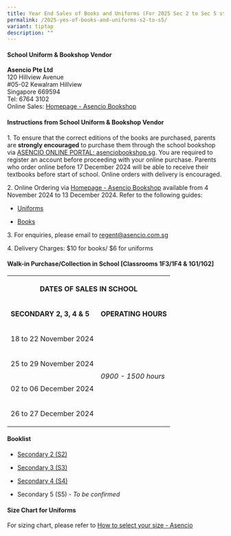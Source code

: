 ```yaml
---
title: Year End Sales of Books and Uniforms (For 2025 Sec 2 to Sec 5 students)
permalink: /2025-yes-of-books-and-uniforms-s2-to-s5/
variant: tiptap
description: ""
---
```

<h4>School Uniform &amp; Bookshop Vendor</h4>
<p><strong>Asencio Pte Ltd</strong>
<br>120 Hillview Avenue
<br>#05-02 Kewalram Hillview
<br>Singapore 669594
<br>Tel: 6764 3102
<br>Online Sales: <a href="https://asenciobookshop.sg/" rel="noopener noreferrer nofollow" target="_blank">Homepage - Asencio Bookshop</a>
</p>
<h4>Instructions from School Uniform &amp; Bookshop Vendor</h4>
<p>1. To ensure that the correct editions of the books are purchased, parents
are <strong>strongly encouraged</strong> to purchase them through the school
bookshop via <a href="https://asenciobookshop.sg/" rel="noopener nofollow" target="_blank">ASENCIO ONLINE PORTAL: asenciobookshop.sg</a>.
You are required to register an account before proceeding with your online
purchase. Parents who order online before 17 December 2024 will be able
to receive their textbooks before start of school. Online orders with delivery
is encouraged.</p>
<p>2. Online Ordering via <a href="https://asenciobookshop.sg/" rel="noopener noreferrer nofollow" target="_blank">Homepage - Asencio Bookshop</a> available
from 4 November 2024 to 13 December 2024. Refer to the following guides:</p>
<ul data-tight="true" class="tight">
<li>
<p><a href="/files/uniforms%20online%20guide.pdf" rel="noopener noreferrer nofollow" target="_blank">Uniforms</a>
</p>
</li>
<li>
<p><a href="/files/textbooks%20online%20guide.pdf" rel="noopener noreferrer nofollow" target="_blank">Books</a>
</p>
</li>
</ul>
<p>3. For enquiries, please email to <a href="mailto:regent@asencio.com.sg" rel="noopener noreferrer nofollow" target="_blank">regent@asencio.com.sg</a>
</p>
<p>4. Delivery Charges: $10 for books/ $6 for uniforms</p>
<h4><strong>Walk-in Purchase/Collection in School [Classrooms 1F3/1F4 &amp; 1G1/1G2]</strong></h4>
<table style="minWidth: 50px">
<colgroup>
<col>
<col>
</colgroup>
<tbody>
<tr>
<th rowspan="1" colspan="2">
<p><strong>DATES OF SALES IN SCHOOL</strong>
</p>
</th>
</tr>
<tr>
<td rowspan="1" colspan="1">
<p><strong>SECONDARY 2, 3, 4 &amp; 5</strong>
</p>
</td>
<td rowspan="1" colspan="1">
<p><strong>OPERATING HOURS</strong>
</p>
</td>
</tr>
<tr>
<td rowspan="1" colspan="1">
<p>18 to 22 November 2024</p>
</td>
<td rowspan="4" colspan="1">
<p><em>0900 - 1500 hours</em>
</p>
</td>
</tr>
<tr>
<td rowspan="1" colspan="1">
<p>25 to 29 November 2024</p>
</td>
</tr>
<tr>
<td rowspan="1" colspan="1">
<p>02 to 06 December 2024</p>
</td>
</tr>
<tr>
<td rowspan="1" colspan="1">
<p>26 to 27 December 2024</p>
</td>
</tr>
</tbody>
</table>
<h4><strong>Booklist</strong></h4>
<ul data-tight="true" class="tight">
<li>
<p><a href="/files/Regent_Secondary_2025_Sec_2.pdf" rel="noopener noreferrer nofollow" target="_blank">Secondary 2 (S2)</a>
</p>
</li>
<li>
<p><a href="/files/Regent_Secondary_2025_Sec_3.pdf" rel="noopener noreferrer nofollow" target="_blank">Secondary 3 (S3)</a>
</p>
</li>
<li>
<p><a href="/files/Regent_Secondary_2025_Sec_4.pdf" rel="noopener noreferrer nofollow" target="_blank">Secondary 4 (S4)</a>
</p>
</li>
<li>
<p>Secondary 5 (S5) - <em>To be confirmed</em>
</p>
</li>
</ul>
<h4><strong>Size Chart for Uniforms</strong></h4>
<p>For sizing chart, please refer to <a href="https://asencio.com.sg/how-to-select-your-size/" rel="noopener noreferrer nofollow" target="_blank">How to select your size - Asencio</a>
</p>